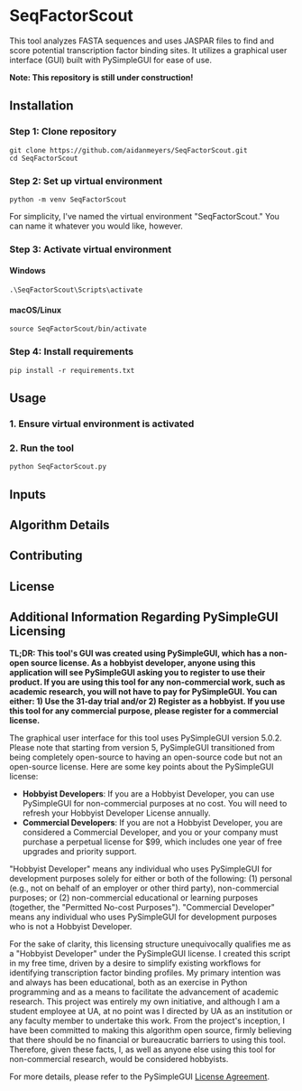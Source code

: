 # SeqFactorScout
This tool analyzes FASTA sequences and uses JASPAR files to find and score potential transcription factor binding sites. It utilizes a graphical user interface (GUI) built with PySimpleGUI for ease of use.

**Note: This repository is still under construction!**
## Installation
### Step 1: Clone repository
    git clone https://github.com/aidanmeyers/SeqFactorScout.git
    cd SeqFactorScout
### Step 2: Set up virtual environment
    python -m venv SeqFactorScout
For simplicity, I've named the virtual environment "SeqFactorScout." You can name it whatever you would like, however.
### Step 3: Activate virtual environment
#### Windows
    .\SeqFactorScout\Scripts\activate
#### macOS/Linux
    source SeqFactorScout/bin/activate
### Step 4: Install requirements
    pip install -r requirements.txt
## Usage
### 1. Ensure virtual environment is activated
### 2. Run the tool
    python SeqFactorScout.py

## Inputs

## Algorithm Details

## Contributing

## License

## Additional Information Regarding PySimpleGUI Licensing

**TL;DR: This tool's GUI was created using PySimpleGUI, which has a non-open source license. As a hobbyist developer, anyone using this application will see PySimpleGUI asking you to register to use their product. If you are using this tool for any non-commercial work, such as academic research, you will not have to pay for PySimpleGUI. You can either: 1) Use the 31-day trial and/or 2) Register as a hobbyist. If you use this tool for any commercial purpose, please register for a commercial license.**

The graphical user interface for this tool uses PySimpleGUI version 5.0.2. Please note that starting from version 5, PySimpleGUI transitioned from being completely open-source to having an open-source code but not an open-source license. Here are some key points about the PySimpleGUI license:

- **Hobbyist Developers**: If you are a Hobbyist Developer, you can use PySimpleGUI for non-commercial purposes at no cost. You will need to refresh your Hobbyist Developer License annually.
- **Commercial Developers**: If you are not a Hobbyist Developer, you are considered a Commercial Developer, and you or your company must purchase a perpetual license for $99, which includes one year of free upgrades and priority support.

"Hobbyist Developer" means any individual who uses PySimpleGUI for development purposes solely for either or both of the following: (1) personal (e.g., not on behalf of an employer or other third party), non-commercial purposes; or (2) non-commercial educational or learning purposes (together, the "Permitted No-cost Purposes"). "Commercial Developer" means any individual who uses PySimpleGUI for development purposes who is not a Hobbyist Developer.

For the sake of clarity, this licensing structure unequivocally qualifies me as a "Hobbyist Developer" under the PySimpleGUI license. I created this script in my free time, driven by a desire to simplify existing workflows for identifying transcription factor binding profiles. My primary intention was and always has been educational, both as an exercise in Python programming and as a means to facilitate the advancement of academic research. This project was entirely my own initiative, and although I am a student employee at UA, at no point was I directed by UA as an institution or any faculty member to undertake this work. From the project's inception, I have been committed to making this algorithm open source, firmly believing that there should be no financial or bureaucratic barriers to using this tool. Therefore, given these facts, I, as well as anyone else using this tool for non-commercial research, would be considered hobbyists.

For more details, please refer to the PySimpleGUI [License Agreement](https://pysimplegui.com/eula).
